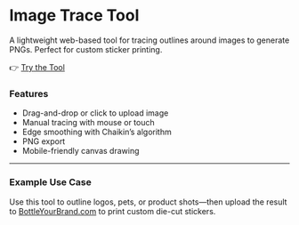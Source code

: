 # Image Trace Tool

A lightweight web-based tool for tracing outlines around images to generate PNGs. Perfect for custom sticker printing.

👉 [Try the Tool](https://yourusername.github.io/sticker-outline-tool/)

### Features
- Drag-and-drop or click to upload image
- Manual tracing with mouse or touch
- Edge smoothing with Chaikin’s algorithm
- PNG export
- Mobile-friendly canvas drawing

---

### Example Use Case
Use this tool to outline logos, pets, or product shots—then upload the result to [BottleYourBrand.com](https://www.bottleyourbrand.com/custom-stickers) to print custom die-cut stickers.

